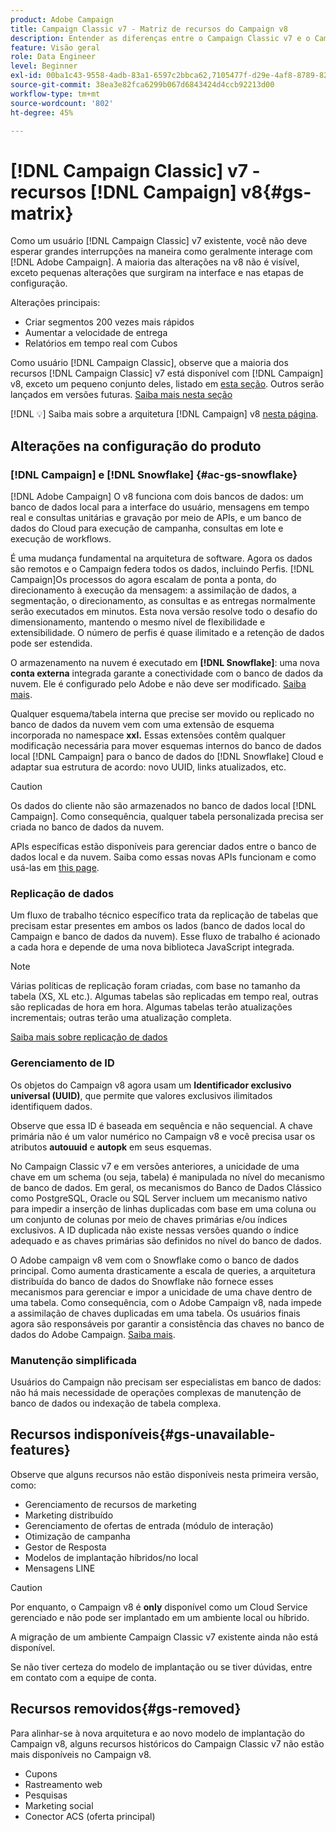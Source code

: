 ```yaml
---
product: Adobe Campaign
title: Campaign Classic v7 - Matriz de recursos do Campaign v8
description: Entender as diferenças entre o Campaign Classic v7 e o Campaign v8
feature: Visão geral
role: Data Engineer
level: Beginner
exl-id: 00ba1c43-9558-4adb-83a1-6597c2bbca62,7105477f-d29e-4af8-8789-82b4459761b0
source-git-commit: 38ea3e82fca6299b067d6843424d4ccb92213d00
workflow-type: tm+mt
source-wordcount: '802'
ht-degree: 45%

---
```


# [!DNL Campaign Classic] v7 - recursos  [!DNL Campaign] v8{#gs-matrix}

Como um usuário [!DNL Campaign Classic] v7 existente, você não deve esperar grandes interrupções na maneira como geralmente interage com [!DNL Adobe Campaign]. A maioria das alterações na v8 não é visível, exceto pequenas alterações que surgiram na interface e nas etapas de configuração.

Alterações principais:

* Criar segmentos 200 vezes mais rápidos
* Aumentar a velocidade de entrega
* Relatórios em tempo real com Cubos

Como usuário [!DNL Campaign Classic], observe que a maioria dos recursos [!DNL Campaign Classic] v7 está disponível com [!DNL Campaign] v8, exceto um pequeno conjunto deles, listado em [esta seção](#gs-removed). Outros serão lançados em versões futuras. [Saiba mais nesta seção](#gs-unavailable-features)

[!DNL :bulb:] Saiba mais sobre a arquitetura  [!DNL Campaign] v8  [nesta página](../dev/architecture.md).

## Alterações na configuração do produto

### [!DNL Campaign] e [!DNL Snowflake] {#ac-gs-snowflake}

[!DNL Adobe Campaign] O v8 funciona com dois bancos de dados: um banco de dados local para a interface do usuário, mensagens em tempo real e consultas unitárias e gravação por meio de APIs, e um banco de dados do Cloud para execução de campanha, consultas em lote e execução de workflows.

É uma mudança fundamental na arquitetura de software. Agora os dados são remotos e o Campaign federa todos os dados, incluindo Perfis. [!DNL Campaign]Os processos do agora escalam de ponta a ponta, do direcionamento à execução da mensagem: a assimilação de dados, a segmentação, o direcionamento, as consultas e as entregas normalmente serão executados em minutos. Esta nova versão resolve todo o desafio do dimensionamento, mantendo o mesmo nível de flexibilidade e extensibilidade. O número de perfis é quase ilimitado e a retenção de dados pode ser estendida.

O armazenamento na nuvem é executado em **[!DNL Snowflake]**: uma nova **conta externa** integrada garante a conectividade com o banco de dados da nuvem. Ele é configurado pelo Adobe e não deve ser modificado. [Saiba mais](../config/external-accounts.md).

Qualquer esquema/tabela interna que precise ser movido ou replicado no banco de dados da nuvem vem com uma extensão de esquema incorporada no namespace **xxl.** Essas extensões contêm qualquer modificação necessária para mover esquemas internos do banco de dados local [!DNL Campaign] para o banco de dados do [!DNL Snowflake] Cloud e adaptar sua estrutura de acordo: novo UUID, links atualizados, etc.

>[!CAUTION]
>
> Os dados do cliente não são armazenados no banco de dados local [!DNL Campaign]. Como consequência, qualquer tabela personalizada precisa ser criada no banco de dados da nuvem.


APIs específicas estão disponíveis para gerenciar dados entre o banco de dados local e da nuvem. Saiba como essas novas APIs funcionam e como usá-las em [this page](../dev/new-apis.md).

### Replicação de dados

Um fluxo de trabalho técnico específico trata da replicação de tabelas que precisam estar presentes em ambos os lados (banco de dados local do Campaign e banco de dados da nuvem). Esse fluxo de trabalho é acionado a cada hora e depende de uma nova biblioteca JavaScript integrada.

>[!NOTE]
>
> Várias políticas de replicação foram criadas, com base no tamanho da tabela (XS, XL etc.).
> Algumas tabelas são replicadas em tempo real, outras são replicadas de hora em hora. Algumas tabelas terão atualizações incrementais; outras terão uma atualização completa.


[Saiba mais sobre replicação de dados](../config/replication.md)

### Gerenciamento de ID

Os objetos do Campaign v8 agora usam um **Identificador exclusivo universal (UUID)**, que permite que valores exclusivos ilimitados identifiquem dados.

Observe que essa ID é baseada em sequência e não sequencial. A chave primária não é um valor numérico no Campaign v8 e você precisa usar os atributos **autouuid** e **autopk** em seus esquemas.

No Campaign Classic v7 e em versões anteriores, a unicidade de uma chave em um schema (ou seja, tabela) é manipulada no nível do mecanismo de banco de dados. Em geral, os mecanismos do Banco de Dados Clássico como PostgreSQL, Oracle ou SQL Server incluem um mecanismo nativo para impedir a inserção de linhas duplicadas com base em uma coluna ou um conjunto de colunas por meio de chaves primárias e/ou índices exclusivos. A ID duplicada não existe nessas versões quando o índice adequado e as chaves primárias são definidos no nível do banco de dados.

O Adobe campaign v8 vem com o Snowflake como o banco de dados principal. Como aumenta drasticamente a escala de queries, a arquitetura distribuída do banco de dados do Snowflake não fornece esses mecanismos para gerenciar e impor a unicidade de uma chave dentro de uma tabela. Como consequência, com o Adobe Campaign v8, nada impede a assimilação de chaves duplicadas em uma tabela. Os usuários finais agora são responsáveis por garantir a consistência das chaves no banco de dados do Adobe Campaign. [Saiba mais](../dev/keys.md).


### Manutenção simplificada

Usuários do Campaign não precisam ser especialistas em banco de dados: não há mais necessidade de operações complexas de manutenção de banco de dados ou indexação de tabela complexa.

## Recursos indisponíveis{#gs-unavailable-features}

Observe que alguns recursos não estão disponíveis nesta primeira versão, como:

* Gerenciamento de recursos de marketing
* Marketing distribuído
* Gerenciamento de ofertas de entrada (módulo de interação)
* Otimização de campanha
* Gestor de Resposta
* Modelos de implantação híbridos/no local
* Mensagens LINE

>[!CAUTION]
>
>Por enquanto, o Campaign v8 é **only** disponível como um Cloud Service gerenciado e não pode ser implantado em um ambiente local ou híbrido.
>
>A migração de um ambiente Campaign Classic v7 existente ainda não está disponível.
>
>Se não tiver certeza do modelo de implantação ou se tiver dúvidas, entre em contato com a equipe de conta.

## Recursos removidos{#gs-removed}

Para alinhar-se à nova arquitetura e ao novo modelo de implantação do Campaign v8, alguns recursos históricos do Campaign Classic v7 não estão mais disponíveis no Campaign v8.

* Cupons
* Rastreamento web
* Pesquisas
* Marketing social
* Conector ACS (oferta principal)


